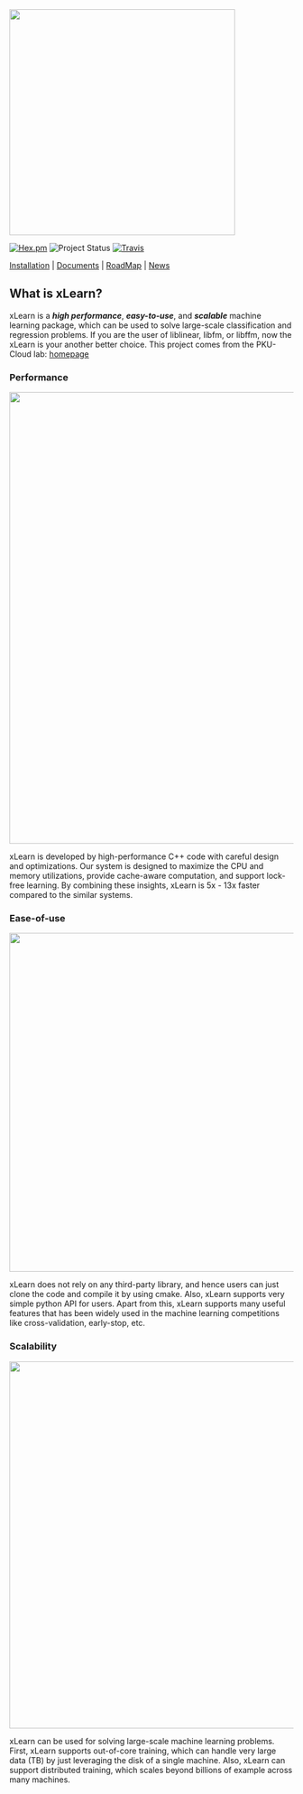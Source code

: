 <img src="https://github.com/aksnzhy/xLearn/raw/master/img/xlearn_logo.png" width = "400"/>    

[![Hex.pm](https://img.shields.io/hexpm/l/plug.svg)](./LICENCE)
![Project Status](https://img.shields.io/badge/version-0.1.0-green.svg)
[![Travis](https://img.shields.io/travis/rust-lang/rust.svg)]()

[Installation](http://xlearn-doc.readthedocs.io/en/latest/install.html) |
[Documents](http://xlearn-doc.readthedocs.io/en/latest/start.html) |
[RoadMap](doc/roadmap.md) |
[News](doc/news.md) 

## What is xLearn?

xLearn is a ***high performance***, ***easy-to-use***, and ***scalable*** machine learning package, 
which can be used to solve large-scale classification and regression problems. If you are the user 
of liblinear, libfm, or libffm, now the xLearn is your another better choice. This project comes from the PKU-Cloud lab: [homepage][1]

### Performance 

<img src="https://github.com/aksnzhy/xLearn/raw/master/img/speed.png" width = "800"/>   

xLearn is developed by high-performance C++ code with careful design and optimizations. Our system is designed to 
maximize the CPU and memory utilizations, provide cache-aware computation, and support lock-free learning. By 
combining these insights, xLearn is 5x - 13x faster compared to the similar systems.

### Ease-of-use

<img src="https://github.com/aksnzhy/xLearn/raw/master/img/code.jpeg" width = "600"/>   

xLearn does not rely on any third-party library, and hence users can just clone the code and compile it by using cmake. 
Also, xLearn supports very simple python API for users. Apart from this, xLearn supports many useful features that has been 
widely used in the machine learning competitions like cross-validation, early-stop, etc.

### Scalability

<img src="https://github.com/aksnzhy/xLearn/raw/master/img/scalability.png" width = "650"/>   

xLearn can be used for solving large-scale machine learning problems. First, xLearn supports out-of-core training, which can handle 
very large data (TB) by just leveraging the disk of a single machine. Also, xLearn can support distributed training, which scales beyond billions of example across many machines. 


  [1]: http://zhenxiao.com